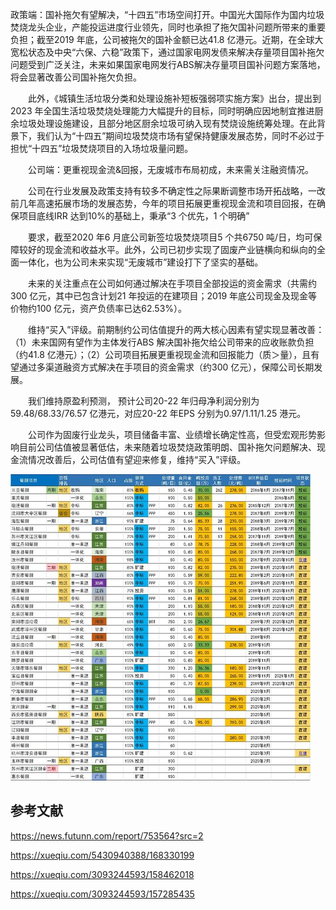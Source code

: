 政策端：国补拖欠有望解决，“十四五”市场空间打开。中国光大国际作为国内垃圾焚烧龙头企业，产能投运进度行业领先，同时也承担了拖欠国补问题所带来的重要负担；截至2019 年底，公司被拖欠的国补金额已达41.8 亿港元。近期，在全球大宽松状态及中央“六保、六稳”政策下，通过国家电网发债来解决存量项目国补拖欠问题受到广泛关注，未来如果国家电网发行ABS解决存量项目国补问题方案落地，将会显著改善公司国补拖欠负担。

　　此外，《城镇生活垃圾分类和处理设施补短板强弱项实施方案》出台，提出到2023 年全国生活垃圾焚烧处理能力大幅提升的目标，同时明确应因地制宜推进厨余垃圾处理设施建设，且部分地区厨余垃圾可纳入现有焚烧设施统筹处理。在此背景下，我们认为“十四五”期间垃圾焚烧市场有望保持健康发展态势，同时不必过于担忧“十四五”垃圾焚烧项目的入场垃圾量问题。

　　公司端：更重视现金流&回报，无废城市布局初成，未来需关注融资情况。

　　公司在行业发展及政策支持有较多不确定性之际果断调整市场开拓战略，一改前几年高速拓展市场的发展态势，今年的项目拓展更重视现金流和项目回报，在确保项目底线IRR 达到10%的基础上，秉承“3 个优先，1 个明确”

　　要求，截至2020 年6 月底公司新签垃圾焚烧项目5 个共6750 吨/日，均可保障较好的现金流和收益水平。此外，公司已初步实现了固废产业链横向和纵向的全面一体化，也为公司未来实现“无废城市”建设打下了坚实的基础。

　　未来的关注重点在公司如何通过解决在手项目全部投运的资金需求（共需约300 亿元，其中已包含计划21 年投运的在建项目；2019 年底公司现金及现金等价物约100 亿元，资产负债率已达62.53%）。

　　维持“买入”评级。前期制约公司估值提升的两大核心因素有望实现显著改善：（1）未来国网有望作为主体发行ABS 解决国补拖欠给公司带来的应收账款负担（约41.8 亿港元）；（2）公司项目拓展更重视现金流和回报能力（质＞量），且有望通过多渠道融资方式解决在手项目的资金需求（约300 亿元），保障公司长期发展。

　　我们维持原盈利预测， 预计公司20-22 年归母净利润分别为59.48/68.33/76.57 亿港元，对应20-22 年EPS 分别为0.97/1.11/1.25 港元。

　　公司作为固废行业龙头，项目储备丰富、业绩增长确定性高，但受宏观形势影响目前公司估值被显著低估，未来随着垃圾焚烧政策明朗、国补拖欠问题解决、现金流情况改善后，公司估值有望迎来修复，维持“买入”评级。

![img](images/173d688aea096d93fc185088.jpg!custom.jpg)

## 参考文献

https://news.futunn.com/report/753564?src=2

https://xueqiu.com/5430940388/168330199

https://xueqiu.com/3093244593/158462018

https://xueqiu.com/3093244593/157285435